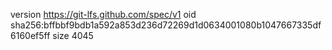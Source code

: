 version https://git-lfs.github.com/spec/v1
oid sha256:bffbbf9bdb1a592a853d236d72269d1d0634001080b1047667335df6160ef5ff
size 4045
